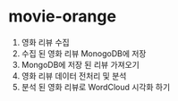 # movie-orange
1. 영화 리뷰 수집
2. 수집 된 영화 리뷰 MonogoDB에 저장
3. MongoDB에 저장 된 리뷰 가져오기
4. 영화 리뷰 데이터 전처리 및 분석
5. 분석 된 영화 리뷰로 WordCloud 시각화 하기
